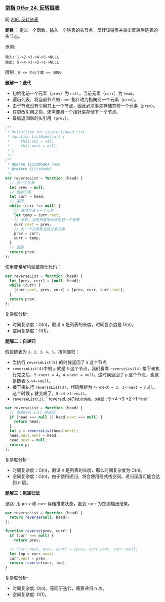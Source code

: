 ### [剑指 Offer 24. 反转链表](https://leetcode-cn.com/problems/fan-zhuan-lian-biao-lcof/)

同 [206. 反转链表](https://leetcode-cn.com/problems/reverse-linked-list/)

**题目：** 定义一个函数，输入一个链表的头节点，反转该链表并输出反转后链表的头节点。

示例:

```
输入: 1->2->3->4->5->NULL
输出: 5->4->3->2->1->NULL
```

限制：`0 <= 节点个数 <= 5000`

**题解一：迭代**

- 初始化前一个元素（`prev`）为 `null`，当前元素（`curr`）为 `head`。
- 遍历列表，将当前节点的 `next` 指针改为指向前一个元素（`prev`）。
- 由于节点没有引用其上一个节点，因此必须事先存储其前一个元素（`prev`）。
- 在更改引用之前，还需要另一个指针来存储下一个节点。
- 最后返回新的头引用（`prev`）。

```js
/**
 * Definition for singly-linked list.
 * function ListNode(val) {
 *     this.val = val;
 *     this.next = null;
 * }
 */
/**
 * @param {ListNode} head
 * @return {ListNode}
 */
var reverseList = function (head) {
  // 前一个元素
  let prev = null;
  // 当前元素
  let curr = head;
  // 遍历
  while (curr !== null) {
    // 临时存储下一个元素
    let temp = curr.next;
    // 反转，当前元素指针指向前一个元素
    curr.next = prev;
    // 前一个元素和当前元素交换
    prev = curr;
    curr = temp;
  }
  // 返回
  return prev;
};
```

使用变量解构赋值简化代码：

```js
var reverseList = function (head) {
  let [prev, curr] = [null, head];
  while (curr) {
    [curr.next, prev, curr] = [prev, curr, curr.next];
  }
  return prev;
};
```

复杂度分析:

- 时间复杂度：O(n)，假设 n 是列表的长度，时间复杂度是 O(n)。
- 空间复杂度：O(1)。

**题解二：自递归**

假设链表为 `1，2，3，4，5`。按照递归：

- 当执行 `reverseList(5)` 的时候返回了 `5` 这个节点
- `reverseList(4)`中的 `p` 就是 `5` 这个节点，我们看看 `reverseList(4)` 接下来执行完之后，`5->next = 4`，`4->next = null`。这时候返回了 `p` 这个节点，也就是链表 `5->4->null`。
- 接下来执行 `reverseList(3)`，代码解析为 `4->next = 3`，`3->next = null`，这个时候 `p` 就变成了，`5->4->3->null`。
- `reverseList(2)`, ``reverseList(1)`依次类推，`p`就是：`5->4->3->2->1->null`

```js
var reverseList = function (head) {
  // 当指针为 null 时返回
  if (head === null || head.next === null) {
    return head;
  }
  let p = reverseList(head.next);
  head.next.next = head;
  head.next = null;
  return p;
};
```

复杂度分析：

- 时间复杂度：O(n)，假设 n 是列表的长度，那么时间复杂度为 O(n)。
- 空间复杂度：O(n)，由于使用递归，将会使用隐式栈空间。递归深度可能会达到 n 层。

**题解三：尾递归法**

思路: 用 `prev` 和 `curr` 存储推进状态，直到 `curr` 为空则输出结果。

```js
var reverseList = function (head) {
  return reverse(null, head);
};

function reverse(prev, curr) {
  if (curr === null) {
    return prev;

  // [curr.next, prev, curr] = [prev, curr.next, curr.next];
  let tmp = curr.next;
  curr.next = prev;
  return reverse(curr, tmp);
}
```

复杂度分析:

- 时间复杂度: O(n)。等同于迭代，需要递归 n 次。
- 空间复杂度: O(1)。
